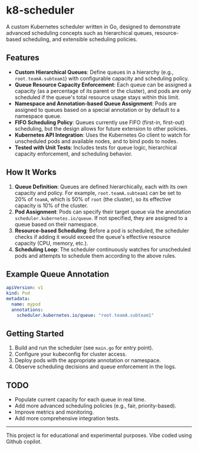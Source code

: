 # k8-scheduler

A custom Kubernetes scheduler written in Go, designed to demonstrate advanced scheduling concepts such as hierarchical queues, resource-based scheduling, and extensible scheduling policies.

## Features

- **Custom Hierarchical Queues**: Define queues in a hierarchy (e.g., `root.teamA.subteam1`) with configurable capacity and scheduling policy.
- **Queue Resource Capacity Enforcement**: Each queue can be assigned a capacity (as a percentage of its parent or the cluster), and pods are only scheduled if the queue's total resource usage stays within this limit.
- **Namespace and Annotation-based Queue Assignment**: Pods are assigned to queues based on a special annotation or by default to a namespace queue.
- **FIFO Scheduling Policy**: Queues currently use FIFO (first-in, first-out) scheduling, but the design allows for future extension to other policies.
- **Kubernetes API Integration**: Uses the Kubernetes Go client to watch for unscheduled pods and available nodes, and to bind pods to nodes.
- **Tested with Unit Tests**: Includes tests for queue logic, hierarchical capacity enforcement, and scheduling behavior.

## How It Works

1. **Queue Definition**: Queues are defined hierarchically, each with its own capacity and policy. For example, `root.teamA.subteam1` can be set to 20% of `teamA`, which is 50% of `root` (the cluster), so its effective capacity is 10% of the cluster.
2. **Pod Assignment**: Pods can specify their target queue via the annotation `scheduler.kubernetes.io/queue`. If not specified, they are assigned to a queue based on their namespace.
3. **Resource-based Scheduling**: Before a pod is scheduled, the scheduler checks if adding it would exceed the queue's effective resource capacity (CPU, memory, etc.).
4. **Scheduling Loop**: The scheduler continuously watches for unscheduled pods and attempts to schedule them according to the above rules.

## Example Queue Annotation

```yaml
apiVersion: v1
kind: Pod
metadata:
  name: mypod
  annotations:
    scheduler.kubernetes.io/queue: "root.teamA.subteam1"
```

## Getting Started

1. Build and run the scheduler (see `main.go` for entry point).
2. Configure your kubeconfig for cluster access.
3. Deploy pods with the appropriate annotation or namespace.
4. Observe scheduling decisions and queue enforcement in the logs.

## TODO
- Populate current capacity for each queue in real time.
- Add more advanced scheduling policies (e.g., fair, priority-based).
- Improve metrics and monitoring.
- Add more comprehensive integration tests.

---

This project is for educational and experimental purposes.
Vibe coded using Github copilot.


